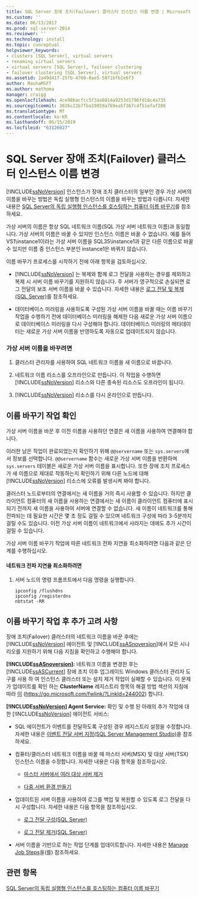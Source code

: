 ```yaml
---
title: SQL Server 장애 조치(Failover) 클러스터 인스턴스 이름 변경 | Microsoft 문서
ms.custom: ''
ms.date: 06/13/2017
ms.prod: sql-server-2014
ms.reviewer: ''
ms.technology: install
ms.topic: conceptual
helpviewer_keywords:
- clusters [SQL Server], virtual servers
- renaming virtual servers
- virtual servers [SQL Server], failover clustering
- failover clustering [SQL Server], virtual servers
ms.assetid: 2a49d417-25fb-4760-8ae5-5871bfb1e6f3
author: MashaMSFT
ms.author: mathoma
manager: craigg
ms.openlocfilehash: 4ce98bacfcc5f3aa8814a9253d1796fd18c4a735
ms.sourcegitcommit: 3026c22b7fba19059a769ea5f367c4f51efaf286
ms.translationtype: MT
ms.contentlocale: ko-KR
ms.lasthandoff: 06/15/2019
ms.locfileid: "63126027"
---
```

# <a name="rename-a-sql-server-failover-cluster-instance"></a>SQL Server 장애 조치(Failover) 클러스터 인스턴스 이름 변경
  [!INCLUDE[ssNoVersion](../../../includes/ssnoversion-md.md)] 인스턴스가 장애 조치 클러스터의 일부인 경우 가상 서버의 이름을 바꾸는 방법은 독립 실행형 인스턴스의 이름을 바꾸는 방법과 다릅니다. 자세한 내용은 [SQL Server의 독립 실행형 인스턴스를 호스팅하는 컴퓨터 이름 바꾸기](../../../database-engine/install-windows/rename-a-computer-that-hosts-a-stand-alone-instance-of-sql-server.md)를 참조하세요.  
  
 가상 서버의 이름은 항상 SQL 네트워크 이름(SQL 가상 서버 네트워크 이름)과 동일합니다. 가상 서버의 이름은 바꿀 수 있지만 인스턴스 이름은 바꿀 수 없습니다. 예를 들어 VS1\instance1이라는 가상 서버 이름을 SQL35\instance1과 같은 다른 이름으로 바꿀 수 있지만 이름 중 인스턴스 부분인 instance1은 바뀌지 않습니다.  
  
 이름 바꾸기 프로세스를 시작하기 전에 아래 항목을 검토하십시오.  
  
-   [!INCLUDE[ssNoVersion](../../../includes/ssnoversion-md.md)] 는 복제와 함께 로그 전달을 사용하는 경우를 제외하고 복제 시 서버 이름 바꾸기를 지원하지 않습니다. 주 서버가 영구적으로 손실되면 로그 전달의 보조 서버 이름을 바꿀 수 있습니다. 자세한 내용은 [로그 전달 및 복제&#40;SQL Server&#41;](../../../database-engine/log-shipping/log-shipping-and-replication-sql-server.md)를 참조하세요.  
  
-   데이터베이스 미러링을 사용하도록 구성된 가상 서버 이름을 바꿀 때는 이름 바꾸기 작업을 수행하기 전에 데이터베이스 미러링을 해제한 다음 새로운 가상 서버 이름으로 데이터베이스 미러링을 다시 구성해야 합니다. 데이터베이스 미러링의 메타데이터는 새로운 가상 서버 이름을 반영하도록 자동으로 업데이트되지 않습니다.  
  
### <a name="to-rename-a-virtual-server"></a>가상 서버 이름을 바꾸려면  
  
1.  클러스터 관리자를 사용하여 SQL 네트워크 이름을 새 이름으로 바꿉니다.  
  
2.  네트워크 이름 리소스를 오프라인으로 만듭니다. 이 작업을 수행하면 [!INCLUDE[ssNoVersion](../../../includes/ssnoversion-md.md)] 리소스와 다른 종속된 리소스도 오프라인이 됩니다.  
  
3.  [!INCLUDE[ssNoVersion](../../../includes/ssnoversion-md.md)] 리소스를 다시 온라인으로 만듭니다.  
  
## <a name="verify-the-renaming-operation"></a>이름 바꾸기 작업 확인  
 가상 서버 이름을 바꾼 후 이전 이름을 사용하던 연결은 새 이름을 사용하여 연결해야 합니다.  
  
 이러한 남은 작업이 완료되었는지 확인하기 위해 `@@servername` 또는 `sys.servers`에서 정보를 선택합니다. `@@servername` 함수는 새로운 가상 서버 이름을 반환하며 `sys.servers` 테이블은 새로운 가상 서버 이름을 표시합니다. 또한 장애 조치 프로세스가 새 이름으로 제대로 작동하는지 확인하기 위해 다른 노드에 대해 [!INCLUDE[ssNoVersion](../../../includes/ssnoversion-md.md)] 리소스에 오류를 발생시켜 봐야 합니다.  
  
 클러스터 노드로부터의 연결에서는 새 이름을 거의 즉시 사용할 수 있습니다. 하지만 클라이언트 컴퓨터의 새 이름을 사용하는 연결에서는 새 이름이 클라이언트 컴퓨터에 표시되기 전까지 새 이름을 사용하여 서버에 연결할 수 없습니다. 새 이름이 네트워크를 통해 전파되는 데 필요한 시간은 몇 초 정도 걸릴 수 있으며 네트워크 구성에 따라 3-5분까지 걸릴 수도 있습니다. 이전 가상 서버 이름이 네트워크에서 사라지는 데에도 추가 시간이 걸릴 수 있습니다.  
  
 가상 서버 이름 바꾸기 작업에 따른 네트워크 전파 지연을 최소화하려면 다음과 같은 단계를 수행하십시오.  
  
#### <a name="to-minimize-network-propagation-delay"></a>네트워크 전파 지연을 최소화하려면  
  
1.  서버 노드의 명령 프롬프트에서 다음 명령을 실행합니다.  
  
    ```  
    ipconfig /flushdns  
    ipconfig /registerdns  
    nbtstat -RR  
    ```  
  
## <a name="additional-considerations-after-the-renaming-operation"></a>이름 바꾸기 작업 후 추가 고려 사항  
 장애 조치(Failover) 클러스터의 네트워크 이름을 바꾼 후에는 [!INCLUDE[ssNoVersion](../../../includes/ssnoversion-md.md)] 에이전트 및 [!INCLUDE[ssASnoversion](../../../includes/ssasnoversion-md.md)]에서 모든 시나리오를 지원하기 위해 다음 지침을 확인하고 수행해야 합니다.  
  
 **[!INCLUDE[ssASnoversion](../../../includes/ssasnoversion-md.md)]:** 네트워크 이름을 변경한 후는 [!INCLUDE[ssASCurrent](../../../includes/ssascurrent-md.md)] 장애 조치 이후 업그레이드 Windows 클러스터 관리자 도구를 사용 하 여 인스턴스 클러스터 또는 설치 제거 작업이 실패할 수 있습니다. 이 문제가 업데이트를 확인 하는 **ClusterName** 레지스트리 항목의 해결 방법 섹션의 지침에 따라 [이](https://go.microsoft.com/fwlink/?LinkId=244002) (https://go.microsoft.com/fwlink/?LinkId=244002) 합니다.  
  
 **[!INCLUDE[ssNoVersion](../../../includes/ssnoversion-md.md)] Agent Service:** 확인 및 수행 된 아래의 추가 작업에 대 한 [!INCLUDE[ssNoVersion](../../../includes/ssnoversion-md.md)] 에이전트 서비스:  
  
-   SQL 에이전트가 이벤트를 전달하도록 구성된 경우 레지스트리 설정을 수정합니다. 자세한 내용은 [이벤트 전달 서버 지정&#40;SQL Server Management Studio&#41;](../../../ssms/agent/designate-an-events-forwarding-server-sql-server-management-studio.md)을 참조하세요.  
  
-   컴퓨터/클러스터 네트워크 이름을 바꿀 때 마스터 서버(MSX) 및 대상 서버(TSX) 인스턴스 이름을 수정합니다. 자세한 내용은 다음 항목을 참조하십시오.  
  
    -   [마스터 서버에서 여러 대상 서버 제거](../../../ssms/agent/defect-multiple-target-servers-from-a-master-server.md)  
  
    -   [다중 서버 환경 만들기](../../../ssms/agent/create-a-multiserver-environment.md)  
  
-   업데이트된 서버 이름을 사용하여 로그를 백업 및 복원할 수 있도록 로그 전달을 다시 구성합니다. 자세한 내용은 다음 항목을 참조하십시오.  
  
    -   [로그 전달 구성&#40;SQL Server&#41;](../../../database-engine/log-shipping/configure-log-shipping-sql-server.md)  
  
    -   [로그 전달 제거&#40;SQL Server&#41;](../../../database-engine/log-shipping/remove-log-shipping-sql-server.md)  
  
-   서버 이름을 기반으로 하는 작업 단계를 업데이트합니다. 자세한 내용은 [Manage Job Steps](../../../ssms/agent/manage-job-steps.md)을(를) 참조하세요.  
  
## <a name="see-also"></a>관련 항목  
 [SQL Server의 독립 실행형 인스턴스를 호스팅하는 컴퓨터 이름 바꾸기](../../../database-engine/install-windows/rename-a-computer-that-hosts-a-stand-alone-instance-of-sql-server.md)  
  
  
